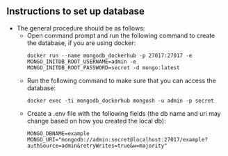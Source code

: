 ## Instructions to set up database

* The general procedure should be as follows:
    * Open command prompt and run the following command to create the database, if you are using docker: 
        ```
        docker run --name mongodb_dockerhub -p 27017:27017 -e MONGO_INITDB_ROOT_USERNAME=admin -e MONGO_INITDB_ROOT_PASSWORD=secret -d mongo:latest
        ```
    * Run the following command to make sure that you can access the database:
        ```
        docker exec -ti mongodb_dockerhub mongosh -u admin -p secret
        ```
    * Create a .env file with the following fields (the db name and uri may change based on how you created the local db):
        ```
        MONGO_DBNAME=example
        MONGO_URI="mongodb://admin:secret@localhost:27017/example?authSource=admin&retryWrites=true&w=majority"
        ```